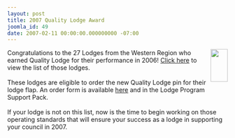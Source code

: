 ```yaml
---
layout: post
title: 2007 Quality Lodge Award
joomla_id: 49
date: 2007-02-11 00:00:00.000000000 -07:00
---
```

<img src="images/2006_ql_pin.jpg" width="39" height="75" align="right" />Congratulations to the 27 Lodges from the Western Region who earned Quality Lodge for their performance in 2006!  <a href="program/awards/quallodge.php">Click here</a> to view the list of those lodges.<br /><br />These lodges are eligible to order the new Quality Lodge pin for their lodge flap.  An order form is available <a href="downloads/2006qualitylodgeorderform.pdf">here</a> and in the Lodge Program Support Pack.<br /><br />If your lodge is not on this list, now is the time to begin working on those operating standards that will ensure your success as a lodge in supporting your council in 2007.

